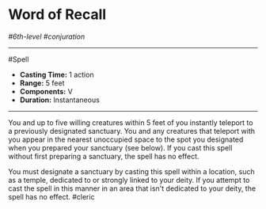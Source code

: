 # Word of Recall
*#6th-level #conjuration*
___ 
#Spell
- **Casting Time:** 1 action
- **Range:** 5 feet
- **Components:** V
- **Duration:** Instantaneous
---
You and up to five willing creatures within 5 feet of you instantly teleport to a previously designated sanctuary. You and any creatures that teleport with you appear in the nearest unoccupied space to the spot you designated when you prepared your sanctuary (see below). If you cast this spell without first preparing a sanctuary, the spell has no effect.

You must designate a sanctuary by casting this spell within a location, such as a temple, dedicated to or strongly linked to your deity. If you attempt to cast the spell in this manner in an area that isn't dedicated to your deity, the spell has no effect.
#cleric